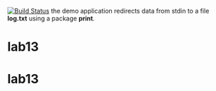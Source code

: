 [![Build Status](https://travis-ci.org/woz91/lab13.svg?branch=master)](https://travis-ci.org/woz91/lab13)
the demo application redirects data from stdin to a file **log.txt** using a package **print**.
# lab13
# lab13
